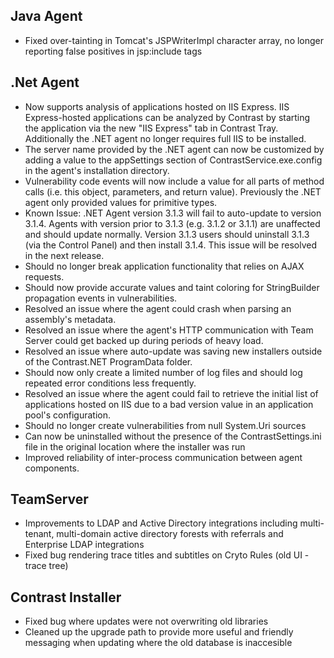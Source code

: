<!--
title: "Contrast 3.1.4 Release Notes - February 24, 2015"
description: "Contrast 3.1.4 Release Notes - Feb 24, 2015"
-->

## Java Agent
* Fixed over-tainting in Tomcat's JSPWriterImpl character array, no longer reporting false positives in jsp:include tags

## .Net Agent
* Now supports analysis of applications hosted on IIS Express. IIS Express-hosted applications can be analyzed by Contrast by starting the application via the new "IIS Express" tab in Contrast Tray.  Additionally the .NET agent no longer requires full IIS to be installed.
* The server name provided by the .NET agent can now be customized by adding a <add key="ServerName" value="MyCustomServerNameHere" /> value to the appSettings section of ContrastService.exe.config in the agent's installation directory.
* Vulnerability code events will now include a value for all parts of method calls (i.e. this object, parameters, and return value).  Previously the .NET agent only provided values for primitive types.
* Known Issue: .NET Agent version 3.1.3 will fail to auto-update to version 3.1.4.  Agents with version prior to 3.1.3 (e.g. 3.1.2 or 3.1.1) are unaffected and should update normally.  Version 3.1.3 users should uninstall 3.1.3 (via the Control Panel) and then install 3.1.4.  This issue will be resolved in the next release.  
* Should no longer break application functionality that relies on AJAX requests.
* Should now provide accurate values and taint coloring for StringBuilder propagation events in vulnerabilities.
* Resolved an issue where the agent could crash when parsing an assembly's metadata.
* Resolved an issue where the agent's HTTP communication with Team Server could get backed up during periods of heavy load.
* Resolved an issue where auto-update was saving new installers outside of the Contrast.NET ProgramData folder.
* Should now only create a limited number of log files and should log repeated error conditions less frequently. 
* Resolved an issue where the agent could fail to retrieve the initial list of applications hosted on IIS due to a bad version value in an application pool's configuration.
* Should no longer create vulnerabilities from null System.Uri sources
* Can now be uninstalled without the presence of the ContrastSettings.ini file in the original location where the installer was run
* Improved reliability of inter-process communication between agent components.

## TeamServer
* Improvements to LDAP and Active Directory integrations including multi-tenant, multi-domain active directory forests with referrals and Enterprise LDAP integrations
* Fixed bug rendering trace titles and subtitles on Cryto Rules (old UI - trace tree)

## Contrast Installer
* Fixed bug where updates were not overwriting old libraries
* Cleaned up the upgrade path to provide more useful and friendly messaging when updating where the old database is inaccesible 
